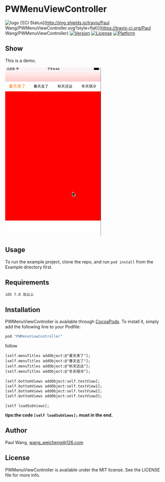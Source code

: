 # PWMenuViewController

![logo](https://github.com/wangweicheng7/blog/blob/gh-pages/images/logo.png)
[![CI Status](http://img.shields.io/travis/Paul Wang/PWMenuViewController.svg?style=flat)](https://travis-ci.org/Paul Wang/PWMenuViewController)
[![Version](https://img.shields.io/cocoapods/v/PWMenuViewController.svg?style=flat)](http://cocoapods.org/pods/PWMenuViewController)
[![License](https://img.shields.io/cocoapods/l/PWMenuViewController.svg?style=flat)](http://cocoapods.org/pods/PWMenuViewController)
[![Platform](https://img.shields.io/cocoapods/p/PWMenuViewController.svg?style=flat)](http://cocoapods.org/pods/PWMenuViewController)

## Show
This is a demo.

[![效果图](https://github.com/wangweicheng7/PWMenuViewController/blob/master/demo.gif)](https://github.com/wangweicheng7/PWMenuViewController/blob/master/demo.gif)

## Usage

To run the example project, clone the repo, and run `pod install` from the Example directory first.

## Requirements
```
iOS 7.O 及以上
```

## Installation

PWMenuViewController is available through [CocoaPods](http://cocoapods.org). To install
it, simply add the following line to your Podfile:

```ruby
pod "PWMenuViewController"
```
follow

```
[self.menuTitles addObject:@"夏天来了"];
[self.menuTitles addObject:@"春天去了"];
[self.menuTitles addObject:@"秋天还远"];
[self.menuTitles addObject:@"冬天很冷"];

[self.bottomViews addObject:self.testView];
[self.bottomViews addObject:self.testView1];
[self.bottomViews addObject:self.testView2];
[self.bottomViews addObject:self.testView3];

[self loadSubViews];
```

__tips:the code `[self loadSubViews];` must in the end.__  

## Author

Paul Wang, wang_weicheng@126.com

## License

PWMenuViewController is available under the MIT license. See the LICENSE file for more info.
